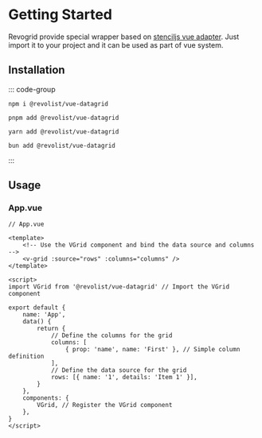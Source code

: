 # Getting Started

Revogrid provide special wrapper based on [stenciljs vue adapter](https://www.npmjs.com/package/@revolist/vue-datagrid). Just import it to your project and it can be used as part of vue system.

## Installation

::: code-group

```npm
npm i @revolist/vue-datagrid

```

```pnpm
pnpm add @revolist/vue-datagrid
```

```yarn
yarn add @revolist/vue-datagrid
```

```bun
bun add @revolist/vue-datagrid
```

:::

## Usage

### App.vue

```vue
// App.vue

<template>
    <!-- Use the VGrid component and bind the data source and columns -->
    <v-grid :source="rows" :columns="columns" />
</template>

<script>
import VGrid from '@revolist/vue-datagrid' // Import the VGrid component

export default {
    name: 'App',
    data() {
        return {
            // Define the columns for the grid
            columns: [
                { prop: 'name', name: 'First' }, // Simple column definition
            ],
            // Define the data source for the grid
            rows: [{ name: '1', details: 'Item 1' }],
        }
    },
    components: {
        VGrid, // Register the VGrid component
    },
}
</script>
```

<!--@include: ../../demo/vue/vue2.sample.md-->
